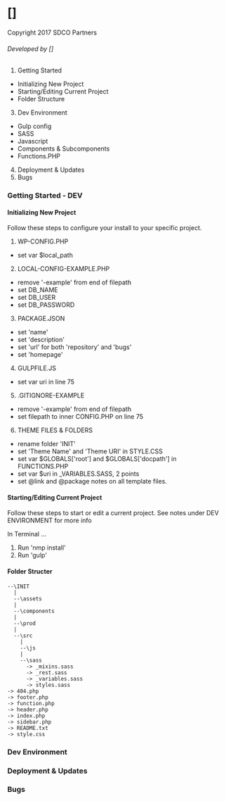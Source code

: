 # []
Copyright 2017 SDCO Partners
###### Developed by []

1. Getting Started 
  * Initializing New Project
  * Starting/Editing Current Project
  * Folder Structure
3. Dev Environment
  * Gulp config
  * SASS
  * Javascript 
  * Components & Subcomponents
  * Functions.PHP
4. Deployment & Updates
5. Bugs 


### Getting Started - DEV

#### Initializing New Project
Follow these steps to configure your install to your specific project.

1. WP-CONFIG.PHP
  * set var $local_path 
2. LOCAL-CONFIG-EXAMPLE.PHP
  * remove '-example' from end of filepath
  * set DB_NAME 
  * set DB_USER 
  * set DB_PASSWORD
3. PACKAGE.JSON
  * set 'name' 
  * set 'description' 
  * set 'url' for both 'repository' and 'bugs'
  * set 'homepage' 
4. GULPFILE.JS
  * set var uri in line 75
5. .GITIGNORE-EXAMPLE
  * remove '-example' from end of filepath
  * set filepath to inner CONFIG.PHP on line 75
6. THEME FILES & FOLDERS
  * rename folder 'INIT' 
  * set 'Theme Name' and 'Theme URI' in STYLE.CSS
  * set var $GLOBALS['root'] and $GLOBALS['docpath'] in FUNCTIONS.PHP
  * set var $uri in _VARIABLES.SASS, 2 points
  * set @link and @package notes on all template files.


#### Starting/Editing Current Project
Follow these steps to start or edit a current project. See notes under DEV ENVIRONMENT for more info

In Terminal ...

1. Run 'nmp install'  
2. Run 'gulp'


#### Folder Structer


```
--\INIT
  |
  --\assets
  | 
  --\components
  |
  --\prod
  |
  --\src
    | 
    --\js
    | 
    --\sass
      -> _mixins.sass
      -> _rest.sass
      -> _variables.sass
      -> styles.sass
-> 404.php
-> footer.php
-> function.php
-> header.php
-> index.php
-> sidebar.php
-> README.txt
-> style.css 
```

### Dev Environment


### Deployment & Updates


### Bugs